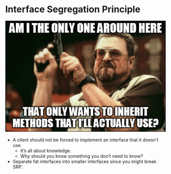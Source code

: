 # Interface Segregation Principle

![Illustration: Interface segregation principle](../storage/4-interface-segregation-principle.png)

* A client should not be forced to implement an interface that it doesn't use.
  * It’s all about knowledge.
  * Why should you know something you don’t need to know?
* Separate fat interfaces into smaller interfaces since you might break SRP.